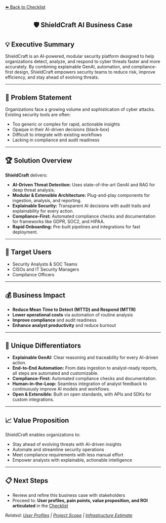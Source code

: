 <section>
<div>
  <a href="./checklist.md">⬅️ Back to Checklist</a>
</div>
<h1 align="center">🛡️ ShieldCraft AI Business Case</h1>
</section>
<section></section>

## 💡 Executive Summary

ShieldCraft is an AI-powered, modular security platform designed to help organizations detect, analyze, and respond to cyber threats faster and more accurately. By combining explainable GenAI, automation, and compliance-first design, ShieldCraft empowers security teams to reduce risk, improve efficiency, and stay ahead of evolving threats.

***

## 🚩 Problem Statement

Organizations face a growing volume and sophistication of cyber attacks. Existing security tools are often:

*   Too generic or complex for rapid, actionable insights
*   Opaque in their AI-driven decisions (black-box)
*   Difficult to integrate with existing workflows
*   Lacking in compliance and audit readiness

***

## 🏆 Solution Overview

**ShieldCraft** delivers:

*   **AI-Driven Threat Detection:** Uses state-of-the-art GenAI and RAG for deep threat analysis.
*   **Modular & Extensible Architecture:** Plug-and-play components for ingestion, analysis, and reporting.
*   **Explainable Security:** Transparent AI decisions with audit trails and explainability for every action.
*   **Compliance-First:** Automated compliance checks and documentation for frameworks like GDPR, SOC2, and HIPAA.
*   **Rapid Onboarding:** Pre-built pipelines and integrations for fast deployment.

***

## 🎯 Target Users

*   Security Analysts & SOC Teams
*   CISOs and IT Security Managers
*   Compliance Officers

***

## 💰 Business Impact

*   **Reduce Mean Time to Detect (MTTD) and Respond (MTTR)**
*   **Lower operational costs** via automation of routine analysis
*   **Improve compliance** and audit readiness
*   **Enhance analyst productivity** and reduce burnout

***

## 💎 Unique Differentiators

*   **Explainable GenAI:** Clear reasoning and traceability for every AI-driven action.
*   **End-to-End Automation:** From data ingestion to analyst-ready reports, all steps are automated and customizable.
*   **Compliance-First:** Automated compliance checks and documentation.
*   **Human-in-the-Loop:** Seamless integration of analyst feedback to continuously improve AI models and workflows.
*   **Open & Extensible:** Built on open standards, with APIs and SDKs for custom integrations.

***

## 📈 Value Proposition

ShieldCraft enables organizations to:

*   Stay ahead of evolving threats with AI-driven insights
*   Automate and streamline security operations
*   Meet compliance requirements with less manual effort
*   Empower analysts with explainable, actionable intelligence

***

## 📋 Next Steps

*   Review and refine this business case with stakeholders
*   Proceed to: **User profiles, pain points, value proposition, and ROI articulated** in the [Checklist](./checklist.md)

<section>
  <em>Related: <a href="./user_profiles.md">User Profiles</a> | <a href="./project_scope.md">Project Scope</a> | <a href="./infra_estimate.md">Infrastructure Estimate</a></em>
</section>